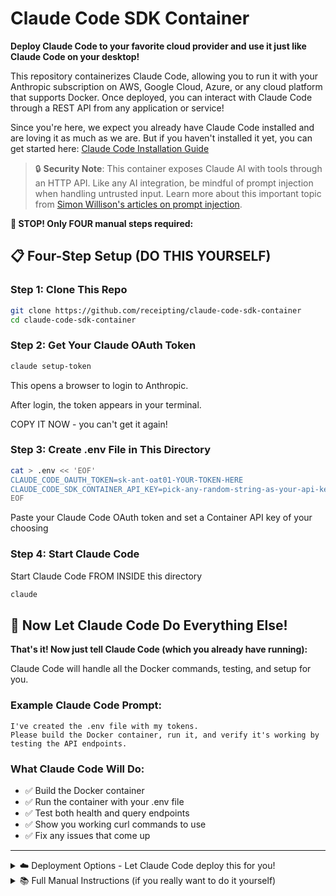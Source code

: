 # Claude Code SDK Container

**Deploy Claude Code to your favorite cloud provider and use it just like Claude Code on your desktop!**

This repository containerizes Claude Code, allowing you to run it with your Anthropic subscription on AWS, Google Cloud, Azure, or any cloud platform that supports Docker. Once deployed, you can interact with Claude Code through a REST API from any application or service!

Since you're here, we expect you already have Claude Code installed and are loving it as much as we are. But if you haven't installed it yet, you can get started here: [Claude Code Installation Guide](https://docs.claude.com/en/docs/claude-code/overview)

> 🔒 **Security Note**: This container exposes Claude AI with tools through an HTTP API. Like any AI integration, be mindful of prompt injection when handling untrusted input. Learn more about this important topic from [Simon Willison's articles on prompt injection](https://simonwillison.net/tags/prompt-injection/).

**🚨 STOP! Only FOUR manual steps required:**

## 📋 Four-Step Setup (DO THIS YOURSELF)

### Step 1: Clone This Repo
```bash
git clone https://github.com/receipting/claude-code-sdk-container
cd claude-code-sdk-container
```

### Step 2: Get Your Claude OAuth Token

```bash
claude setup-token
```

This opens a browser to login to Anthropic.

After login, the token appears in your terminal.

COPY IT NOW - you can't get it again!

### Step 3: Create .env File in This Directory

```bash
cat > .env << 'EOF'
CLAUDE_CODE_OAUTH_TOKEN=sk-ant-oat01-YOUR-TOKEN-HERE
CLAUDE_CODE_SDK_CONTAINER_API_KEY=pick-any-random-string-as-your-api-key
EOF
```

Paste your Claude Code OAuth token and set a Container API key of your choosing

### Step 4: Start Claude Code

Start Claude Code FROM INSIDE this directory

```bash
claude
```

## 🤖 Now Let Claude Code Do Everything Else!

**That's it! Now just tell Claude Code (which you already have running):**

Claude Code will handle all the Docker commands, testing, and setup for you.

### Example Claude Code Prompt:
```
I've created the .env file with my tokens.
Please build the Docker container, run it, and verify it's working by testing the API endpoints.
```

### What Claude Code Will Do:
- ✅ Build the Docker container
- ✅ Run the container with your .env file
- ✅ Test both health and query endpoints
- ✅ Show you working curl commands to use
- ✅ Fix any issues that come up

---

<details>

<summary>☁️ Deployment Options - Let Claude Code deploy this for you!</summary>

| Platform             | Service                              | “Deploy a Dockerized app” docs                                                                                                                                                                                                                  |
| -------------------- | ------------------------------------ | ----------------------------------------------------------------------------------------------------------------------------------------------------------------------------------------------------------------------------------------------- |
| AWS                  | App Runner                           | [Getting started with App Runner](https://docs.aws.amazon.com/apprunner/latest/dg/getting-started.html)                                                                                                                                         |
| AWS                  | Amazon ECS (Fargate)                 | [Getting started with Fargate](https://docs.aws.amazon.com/AmazonECS/latest/developerguide/getting-started-fargate.html)                                                                                                                        |
| AWS                  | Elastic Beanstalk (Docker)           | [Deploying with Docker containers](https://docs.aws.amazon.com/elasticbeanstalk/latest/dg/create_deploy_docker.html)                                                                                                                            |
| AWS                  | Lightsail Containers                 | [Deploy and manage containers](https://docs.aws.amazon.com/lightsail/latest/userguide/amazon-lightsail-container-services.html)                                                                                                                 |
| Google Cloud         | Cloud Run                            | [Deploying container images to Cloud Run](https://cloud.google.com/run/docs/deploying)                                                                                                                                                          |
| Google Cloud         | Google Kubernetes Engine (GKE)       | [Quickstart: Deploy an app to a GKE cluster](https://cloud.google.com/kubernetes-engine/docs/deploy-app-cluster)                                                                                                                                |
| Google Cloud         | App Engine Flexible (custom runtime) | [Build custom runtimes (Dockerfile)](https://cloud.google.com/appengine/docs/flexible/custom-runtimes/build)                                                                                                                                    |
| Azure                | Container Apps                       | [Quickstart: Deploy your first container app](https://learn.microsoft.com/en-us/azure/container-apps/get-started) • [Deploy existing image](https://learn.microsoft.com/en-us/azure/container-apps/get-started-existing-container-image-portal) |
| Azure                | App Service (Web App for Containers) | [Quickstart: Run a custom container on App Service](https://learn.microsoft.com/en-us/azure/app-service/quickstart-custom-container)                                                                                                            |
| Azure                | Container Instances (ACI)            | [Quickstart: Deploy a container instance](https://learn.microsoft.com/en-us/azure/container-instances/container-instances-quickstart-portal)                                                                                                    |
| Azure                | AKS (Kubernetes)                     | [Quickstart: Deploy an AKS cluster & app (CLI)](https://learn.microsoft.com/en-us/azure/aks/learn/quick-kubernetes-deploy-cli)                                                                                                                  |
| Fly.io               | Machines / Launch                    | [Deploy with a Dockerfile](https://fly.io/docs/languages-and-frameworks/dockerfile/)                                                                                                                                                            |
| Railway              | Services                             | [Build from a Dockerfile](https://docs.railway.com/guides/dockerfiles)                                                                                                                                                                          |
| Render               | Web Services                         | [Docker on Render](https://render.com/docs/docker)                                                                                                                                                                                              |
| DigitalOcean         | App Platform                         | [How to deploy from container images](https://docs.digitalocean.com/products/app-platform/how-to/deploy-from-container-images/)                                                                                                                 |
| Heroku               | Container Registry & Runtime         | [Container Registry & Runtime (Docker Deploys)](https://devcenter.heroku.com/articles/container-registry-and-runtime)                                                                                                                           |
| Kubernetes (generic) | —                                    | [Using kubectl to create a Deployment](https://kubernetes.io/docs/tutorials/kubernetes-basics/deploy-app/deploy-intro/)                                                                                                                         |


</details>

<details>
<summary>📚 Full Manual Instructions (if you really want to do it yourself)</summary>

## Manual Setup

### Prerequisites
- Docker installed on your machine
- Claude Code OAuth token from setup above

### Clone and Run

```bash
# Clone the repository
git clone <repository-url>
cd claude-code-sdk-container

# Copy and edit the .env file (NO QUOTES in values!)
cp .env.example .env
# Edit .env and add your actual tokens (without quotes)

# Build the Docker image
docker build -t claude-code-sdk-container .

# Run the container (use --env-file for .env file)
docker run -d --name claude-code-sdk-container -p 8080:8080 --env-file .env claude-code-sdk-container

# IMPORTANT: Check if container is actually running!
docker ps | grep claude-code-sdk-container
# If not visible, check logs:
docker logs claude-code-sdk-container
```

### Test It's Working

```bash
# Easy way - run the test script:
./test.sh

# Check for SDK updates:
./update.sh

# Or manually test:
# 1. First check health (no auth required) - should return JSON
curl http://localhost:8080/

# 2. Test query endpoint (WORKING EXAMPLE - copy exactly!)
curl -X POST http://localhost:8080/query \
  -H "Content-Type: application/json" \
  -H "X-API-Key: your-api-key-here" \
  -d '{"prompt": "Say hello"}'

# Common mistakes to avoid:
# ❌ Missing quotes around JSON
# ❌ Smart quotes instead of straight quotes
# ❌ Missing -X POST
# ❌ Wrong header format
```

## API Usage

### Authentication
The `/query` endpoint requires an API key. You can provide it in two ways:

```bash
# Option 1: X-API-Key header
curl -H "X-API-Key: your-api-key-here"

# Option 2: Authorization Bearer header
curl -H "Authorization: Bearer your-api-key-here"
```

The health check endpoint (`/`) is public and doesn't require authentication.

### Health Check (No Auth Required)
```bash
GET http://localhost:8080/
```

Returns:
```json
{
  "status": "healthy",
  "hasToken": true,
  "sdkLoaded": true,
  "message": "Claude Code SDK API",
  "timestamp": "2025-09-18T23:30:00.000Z"
}
```

### Query Claude (Auth Required)
```bash
POST http://localhost:8080/query
Content-Type: application/json
X-API-Key: your-api-key-here

{
  "prompt": "Your question here",
  "options": {
    "model": "claude-sonnet-4-0"  // optional
  }
}
```

Returns:
```json
{
  "success": true,
  "response": "Claude's response",
  "messageCount": 3,
  "timestamp": "2025-09-18T23:30:00.000Z"
}
```

## Deployment

### Using Docker Compose

Create `docker-compose.yml`:

```yaml
version: '3.8'
services:
  claude-api:
    image: claude-code-sdk-container
    ports:
      - "8080:8080"
    environment:
      - CLAUDE_CODE_OAUTH_TOKEN=${CLAUDE_CODE_OAUTH_TOKEN}
    restart: unless-stopped
```

Then run:
```bash
docker-compose up -d
```

## Environment Variables

| Variable | Required | Description |
|----------|----------|-------------|
| `CLAUDE_CODE_OAUTH_TOKEN` | Yes | Your Claude Code OAuth token |
| `CLAUDE_CODE_SDK_CONTAINER_API_KEY` | No* | API key for endpoint authentication |
| `PORT` | No | Server port (default: 8080) |

*If `CLAUDE_CODE_SDK_CONTAINER_API_KEY` is not set, the `/query` endpoint will be publicly accessible.

## Examples

### Python
```python
import requests

response = requests.post('http://localhost:8080/query',
    headers={'X-API-Key': 'your-api-key-here'},
    json={'prompt': 'Explain quantum computing in simple terms'})
print(response.json()['response'])
```

### JavaScript
```javascript
const response = await fetch('http://localhost:8080/query', {
  method: 'POST',
  headers: {
    'Content-Type': 'application/json',
    'X-API-Key': 'your-api-key-here'
  },
  body: JSON.stringify({ prompt: 'Write a haiku about coding' })
});
const data = await response.json();
console.log(data.response);
```

### cURL
```bash
curl -X POST http://localhost:8080/query \
  -H "Content-Type: application/json" \
  -H "X-API-Key: your-api-key-here" \
  -d '{
    "prompt": "What is the meaning of life?",
    "options": {
      "model": "claude-sonnet-4-0"
    }
  }' | jq .response
```

## Troubleshooting

### Quick Debug Checklist
```bash
# 1. Is container running?
docker ps | grep claude-code

# 2. Check container logs
docker logs claude-code-sdk-container

# 3. Test health endpoint (should work without auth)
curl http://localhost:8080/

# 4. Test with your actual API key
curl -X POST http://localhost:8080/query \
  -H "Content-Type: application/json" \
  -H "X-API-Key: YOUR_ACTUAL_KEY_HERE" \
  -d '{"prompt": "test"}'
```

### Common Issues

| Issue | Solution |
|-------|----------|
| **Container exits immediately** | Check logs: `docker logs claude-code-sdk-container`. Usually bad OAuth token |
| **"Unauthorized - Invalid or missing API key"** | Your API key doesn't match. Check: `docker exec claude-code-sdk-container env | grep CLAUDE_CODE_SDK_CONTAINER` |
| **Connection refused on port 8080** | Container not running. Check: `docker ps`. Restart: `docker start claude-code-sdk-container` |
| **Quotes in environment variables** | Remove ALL quotes from .env file. Docker doesn't strip them! |
| **"unhealthy" status** | OAuth token is wrong. Get correct one: `cat ~/.claude/.credentials.json | grep accessToken` |
| **Works locally but not from other container** | Use `host.docker.internal:8080` instead of `localhost:8080` |
| **Changes to .env not working** | Must restart container: `docker restart claude-code-sdk-container` |

## Updating Claude Code SDK

The container includes a specific version of the Claude Code SDK. To update to the latest version:

```bash
# Run the update script
./update.sh

# This will:
# 1. Check for SDK updates
# 2. Update package if needed
# 3. Rebuild the container
# 4. Restart with new version
```

The update script handles everything automatically, including graceful container restart.

## Technical Details

- **Base Image**: Node.js 22 Alpine (optimized for size)
- **Container Size**: ~331MB
- **Memory Usage**: ~256MB
- **Supported Models**: All Claude Code SDK models
- **SDK Version**: Locked at build time (use `./update.sh` to update)

## License

MIT

## Credits

Thanks to [cabinlab/claude-code-sdk-docker](https://github.com/cabinlab/claude-code-sdk-docker) for examples on implementing `setup-token` authentication flow.

</details>
